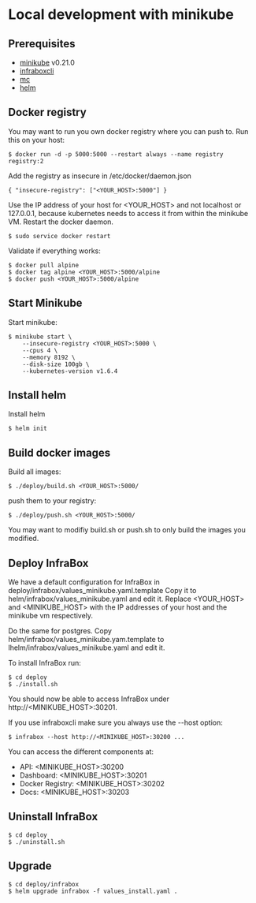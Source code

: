 # Local development with minikube

## Prerequisites
- [minikube](https://kubernetes.io/docs/getting-started-guides/minikube/) v0.21.0
- [infraboxcli](infraboxcl://github.com/infrabox/cli)
- [mc](https://docs.minio.io/docs/minio-client-quickstart-guide)
- [helm](https://github.com/kubernetes/helm)

## Docker registry
You may want to run you own docker registry where you can push to. Run this on your host:

    $ docker run -d -p 5000:5000 --restart always --name registry registry:2

Add the registry as insecure in /etc/docker/daemon.json

    { "insecure-registry": ["<YOUR_HOST>:5000"] }

Use the IP address of your host for <YOUR\_HOST> and not localhost or 127.0.0.1, because kubernetes needs to access it from within the minikube VM.
Restart the docker daemon.

    $ sudo service docker restart

Validate if everything works:

    $ docker pull alpine
    $ docker tag alpine <YOUR_HOST>:5000/alpine
    $ docker push <YOUR_HOST>:5000/alpine

## Start Minikube
Start minikube:

    $ minikube start \
        --insecure-registry <YOUR_HOST>:5000 \
        --cpus 4 \
        --memory 8192 \
        --disk-size 100gb \
        --kubernetes-version v1.6.4

## Install helm

Install helm

    $ helm init

## Build docker images

Build all images:

    $ ./deploy/build.sh <YOUR_HOST>:5000/

push them to your registry:

    $ ./deploy/push.sh <YOUR_HOST>:5000/

You may want to modifiy build.sh or push.sh to only build the images you modified.

## Deploy InfraBox
We have a default configuration for InfraBox in deploy/infrabox/values_minikube.yaml.template
Copy it to helm/infrabox/values_minikube.yaml and edit it.
Replace <YOUR_HOST> and <MINIKUBE_HOST> with the IP addresses of your host and the minikube vm respectively.

Do the same for postgres. Copy helm/infrabox/values_minikube.yam.template to lhelm/infrabox/values_minikube.yaml and edit it.

To install InfraBox run:

    $ cd deploy
    $ ./install.sh

You should now be able to access InfraBox under http://<MINIKUBE_HOST>:30201.

If you use infraboxcli make sure you always use the --host option:

    $ infrabox --host http://<MINIKUBE_HOST>:30200 ...

You can access the different components at:

- API: <MINIKUBE_HOST>:30200
- Dashboard: <MINIKUBE_HOST>:30201
- Docker Registry: <MINIKUBE_HOST>:30202
- Docs: <MINIKUBE_HOST>:30203

## Uninstall InfraBox

    $ cd deploy
    $ ./uninstall.sh

## Upgrade

    $ cd deploy/infrabox
    $ helm upgrade infrabox -f values_install.yaml .

